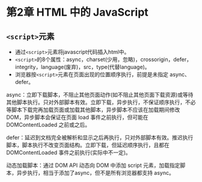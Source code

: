 # 第2章 HTML 中的 JavaScript

## `<script>`元素

- 通过`<script>`元素将javascript代码插入html中。
- `<script>`的8个属性：async，charset(少用，忽略)，crossorigin，defer，integrity，language(废弃)，src，type(代替language)。
- 浏览器按`<script>`元素在页面出现的位置顺序执行，前提是未指定 async、defer。

async：立即下载脚本，不阻止其他页面动作(如不阻止其他页面下载资源)或等待其他脚本执行。只对外部脚本有效。立即下载，异步执行，不保证顺序执行，不必等脚本下载完再加载页面或加载其他脚本，异步脚本不应该在加载期间修改DOM，异步脚本会保证在页面 load 事件之前执行，但可能在 DOMContentLoaded 之前或之后。

defer：延迟到文档完全被解析和显示之后再执行，只对外部脚本有效。推迟执行脚本，脚本执行不改变页面结构。立即下载，但延迟顺序执行，且都在 DOMContentLoaded 事件之前执行(实际中不一定)。

动态加载脚本：通过 DOM API 动态向 DOM 中添加 script 元素，加载指定脚本，异步执行，相当于添加了async，但不是所有浏览器都支持 async。